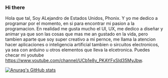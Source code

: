 ### Hi there

Hola que tal, Soy ALejandro de Estados Unidos, Phonix. Y yo me dedico a programar por el momento, en si para encontrar mi pasion a la programacion. En realidad me gusta mucho el UI, UX, me dedico a diseñar y animar ya que son las cosas que mas me an gustado en la vida, pero tambien aparte que soy super creativo a mi pernce, me llama la atencion hacer aplicaciones o inteligencia artificial tambien o sircuitos electronicos, ya sea con arduino u otros elementos que lleva la elcetronica. Puedes checar mi youtube https://www.youtube.com/channel/UCb1e8y_PKAYFxSId35MyJbw.

[![Anurag's GitHub stats](https://github-readme-stats.vercel.app/api?username=anuraghazra)](https://github.com/anuraghazra/github-readme-stats)
